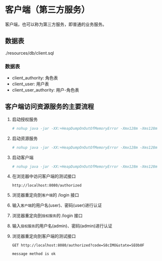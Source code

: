 # 客户端（第三方服务）

客户端，也可以称为第三方服务，即普通的业务服务。

## 数据表

./resources/db/client.sql

### 数据表

- client_authority: 角色表
- client_user: 用户表
- client_user_authority: 用户-角色表

## 客户端访问资源服务的主要流程

1. 启动授权服务
   ```bash
   # nohup java -jar -XX:+HeapDumpOnOutOfMemoryError -Xmx128m -Xms128m ./spring-security-oauth2-auth-server-0.0.1.jar > /dev/null &
   ```

2. 启动资源服务
   ```bash
   # nohup java -jar -XX:+HeapDumpOnOutOfMemoryError -Xmx128m -Xms128m ./spring-security-oauth2-resource-server-0.0.1.jar > /dev/null &
   ```

3. 启动客户端
   ```bash
   # nohup java -jar -XX:+HeapDumpOnOutOfMemoryError -Xmx128m -Xms128m ./spring-security-oauth2-client-0.0.1.jar > /dev/null &
   ```

4. 在浏览器中访问客户端的测试接口
   ```
   http://localhost:8080/authorized
   ```

5. 浏览器重定向到```客户端```的 /login 接口

6. 输入```客户端```的用户名(user)、密码(user)进行认证

7. 浏览器重定向到```授权服务```的 /login 接口

8. 输入```授权服务```的用户名(admin)、密码(admin)进行认证
   
9. 浏览器重定向到客户端的测试接口
   ```
   GET http://localhost:8080/authorized?code=S8cIMO&state=SEOb0F
   
   message method is ok
   ```
